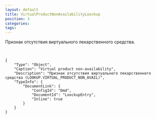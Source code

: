 ```yaml
---
layout: default
title: VirtualProductNonAvailabilityLoockup
position: 3
categories: 
tags: 
---
```


Признак отсутствия виртуального лекарственного средства.

 

```
{
	"Type": "Object",
	"Caption": "Virtual product non-availability",
	"Description": "Признак отсутствия виртуального лекарственного средства (LOOKUP.VIRTUAL_PRODUCT_NON_AVAIL)",
	"TypeInfo": {
		"DocumentLink": {
			"ConfigId": "Dmd",
			"DocumentId": "LoockupEntry",
			"Inline": true
		}
	}
}
```

 

 


